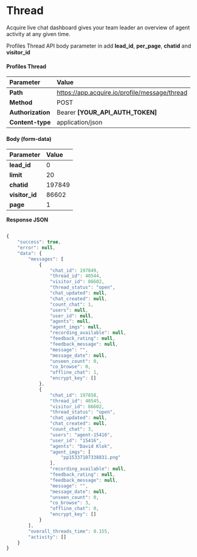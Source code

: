 # Thread

Acquire live chat dashboard gives your team leader an overview of agent activity at any given time.

Profiles Thread API body parameter in add **lead\_id**, **per\_page**, **chatid** and **visitor\_id**

#### **Profiles Thread**

| Parameter | Value |
| :--- | :--- |
| **Path** | https://app.acquire.io/profile/message/thread |
| **Method** | POST |
| **Authorization** | Bearer **\[YOUR\_API\_AUTH\_TOKEN\]** |
| **Content-type** | application/json |

#### **Body \(form-data\)**

| Parameter | Value |
| :--- | :--- |
| **lead\_id** | 0 |
| **limit** | 20 |
| **chatid** | 197849 |
| **visitor\_id** | 86602 |
| **page** | 1 |

**Response JSON**

```javascript

{
    "success": true,
    "error": null,
    "data": {
        "messages": [
            {
                "chat_id": 197849,
                "thread_id": 40544,
                "visitor_id": 86602,
                "thread_status": "open",
                "chat_updated": null,
                "chat_created": null,
                "count_chat": 1,
                "users": null,
                "user_id": null,
                "agents": null,
                "agent_imgs": null,
                "recording_available": null,
                "feedback_rating": null,
                "feedback_message": null,
                "message": "",
                "message_date": null,
                "unseen_count": 0,
                "co_browse": 0,
                "offline_chat": 1,
                "encrypt_key": []
            },
            {
                "chat_id": 197858,
                "thread_id": 40545,
                "visitor_id": 86602,
                "thread_status": "open",
                "chat_updated": null,
                "chat_created": null,
                "count_chat": 3,
                "users": "agent-15416",
                "user_id": "15416",
                "agents": "David Klok",
                "agent_imgs": [
                    "pp15337107338831.png"
                ],
                "recording_available": null,
                "feedback_rating": null,
                "feedback_message": null,
                "message": "",
                "message_date": null,
                "unseen_count": 0,
                "co_browse": 3,
                "offline_chat": 0,
                "encrypt_key": []
            }
        ],
        "overall_threads_time": 0.155,
        "activity": []
    }
}
```

